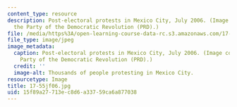 ```yaml
---
content_type: resource
description: Post-electoral protests in Mexico City, July 2006. (Image courtesy of
  the Party of the Democratic Revolution (PRD).)
file: /media/https%3A/open-learning-course-data-rc.s3.amazonaws.com/17-55j-introduction-to-latin-american-studies-fall-2006/15f89a27713ec8d6a33759ca6a877038_17-55jf06.jpg
file_type: image/jpeg
image_metadata:
  caption: Post-electoral protests in Mexico City, July 2006. (Image courtesy of the
    Party of the Democratic Revolution (PRD).)
  credit: ''
  image-alt: Thousands of people protesting in Mexico City.
resourcetype: Image
title: 17-55jf06.jpg
uid: 15f89a27-713e-c8d6-a337-59ca6a877038
---
```

